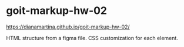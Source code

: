 # goit-markup-hw-02

https://dianamartina.github.io/goit-markup-hw-02/

HTML structure from a figma file.
CSS customization for each element.
